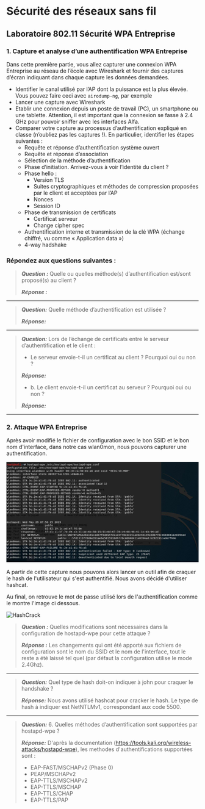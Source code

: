 # Sécurité des réseaux sans fil

## Laboratoire 802.11 Sécurité WPA Entreprise

### 1. Capture et analyse d’une authentification WPA Entreprise

Dans cette première partie, vous allez capturer une connexion WPA Entreprise au réseau de l’école avec Wireshark et fournir des captures d’écran indiquant dans chaque capture les données demandées.

- Identifier le canal utilisé par l’AP dont la puissance est la plus élevée. Vous pouvez faire ceci avec ```airodump-ng```, par exemple
- Lancer une capture avec Wireshark
- Etablir une connexion depuis un poste de travail (PC), un smartphone ou une tablette. Attention, il est important que la connexion se fasse à 2.4 GHz pour pouvoir sniffer avec les interfaces Alfa.
- Comparer votre capture au processus d’authentification expliqué en classe (n’oubliez pas les captures !). En particulier, identifier les étapes suivantes :
	- Requête et réponse d’authentification système ouvert
 	- Requête et réponse d’association
	- Sélection de la méthode d’authentification
	- Phase d’initiation. Arrivez-vous à voir l’identité du client ?
	- Phase hello :
		- Version TLS
		- Suites cryptographiques et méthodes de compression proposées par le client et acceptées par l’AP
		- Nonces
		- Session ID
	- Phase de transmission de certificats
	 	- Certificat serveur
		- Change cipher spec
	- Authentification interne et transmission de la clé WPA (échange chiffré, vu comme « Application data »)
	- 4-way hadshake

### Répondez aux questions suivantes :

> **_Question :_** Quelle ou quelles méthode(s) d’authentification est/sont proposé(s) au client ?
> 
> **_Réponse :_** 

---

> **_Question:_** Quelle méthode d’authentification est utilisée ?
> 
> **_Réponse:_** 

---

> **_Question:_** Lors de l’échange de certificats entre le serveur d’authentification et le client :
> 
> - Le serveur envoie-t-il un certificat au client ? Pourquoi oui ou non ?
> 
> **_Réponse:_**
> 
> - b.	Le client envoie-t-il un certificat au serveur ? Pourquoi oui ou non ?
> 
> **_Réponse:_**
> 

---

### 2. Attaque WPA Entreprise

Après avoir modifié le fichier de configuration avec le bon SSID et le bon nom d'interface, dans notre cas wlan0mon, nous pouvons capturer une authentification.

![part2Lab](./img/part2Lab.jpg)

A partir de cette capture nous pouvons alors lancer un outil afin de craquer le hash de l'utilisateur qui s'est authentifié. Nous avons décidé d'utiliser hashcat.

Au final, on retrouve le mot de passe utilisé lors de l'authentification comme le montre l'image ci dessous.

![HashCrack](C:\Users\olivi\Desktop\HEIGVD-SWI-Labo3-WPA-Entreprise\img\HashCrack.PNG)

> **_Question :_** Quelles modifications sont nécessaires dans la configuration de hostapd-wpe pour cette attaque ?
> 
> **_Réponse :_** Les changements qui ont été apporté aux fichiers de configuration sont le nom du SSID et le nom de l'interface, tout le reste a été laissé tel quel (par défaut la configuration utilise le mode 2.4Ghz).

---

> **_Question:_** Quel type de hash doit-on indiquer à john pour craquer le handshake ?
> 
> **_Réponse:_** Nous avons utilisé hashcat pour cracker le hash. Le type de hash à indiquer est NetNTLMv1, correspondant aux code 5500.

---

> **_Question:_** 6.	Quelles méthodes d’authentification sont supportées par hostapd-wpe ?
>
> **_Réponse:_** D'après la documentation (https://tools.kali.org/wireless-attacks/hostapd-wpe), les methodes d'authentifications supportées sont : 
>
> - EAP-FAST/MSCHAPv2 (Phase 0)
> - PEAP/MSCHAPv2
> - EAP-TTLS/MSCHAPv2
> - EAP-TTLS/MSCHAP
> - EAP-TTLS/CHAP
> - EAP-TTLS/PAP
